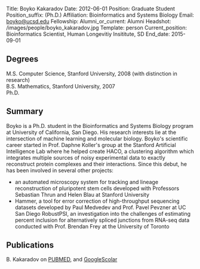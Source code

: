 Title: Boyko Kakaradov
Date: 2012-06-01
Position: Graduate Student
Position_suffix: (Ph.D.)
Affiliation: Bioinformatics and Systems Biology
Email: boyko@ucsd.edu
Fellowship: 
Alumni_or_current: Alumni
Headshot: /images/people/boyko_kakaradov.jpg
Template: person
Current_position: Bioinformatics Scientist, Human Longevitiy Insititute, SD
End_date: 2015-09-01

<!-- Status: draft -->

## Degrees

M.S. Computer Science, Stanford University, 2008 (with distinction in research)<br>
B.S. Mathematics, Stanford University, 2007<br>
Ph.D.

## Summary

Boyko is a Ph.D. student in the Bioinformatics and Systems Biology program at University of California, San Diego.  His research interests lie at the intersection of machine learning and molecular biology. Boyko's scientific career started in Prof. Daphne Koller's group at the Stanford Artificial Intelligence Lab where he helped create HACO, a clustering algorithm which integrates multiple sources of noisy experimental data to exactly reconstruct protein complexes and their interactions.  Since this debut, he has been involved in several other projects:
* an automated microscopy system for tracking and lineage reconstruction of pluripotent stem cells developed with Professors Sebastian Thrun and Helen Blau at Stanford University
* Hammer, a tool for error correction of high-throughput sequencing datasets developed by Paul Medvedev and Prof. Pavel Pevzner at UC San Diego
RobustPSI, an investigation into the challenges of estimating percent inclusion for alternatively spliced junctions from RNA-seq data conducted with Prof. Brendan Frey at the University of Toronto


## Publications
B. Kakaradov on [PUBMED](http://www.ncbi.nlm.nih.gov/pubmed?term=kakaradov%20%5Bauth%5D%20OR%20kakaradov%20%5Binvestigator%5D), and [GoogleScolar](http://scholar.google.com/citations?user=H2ou-XQAAAAJ)